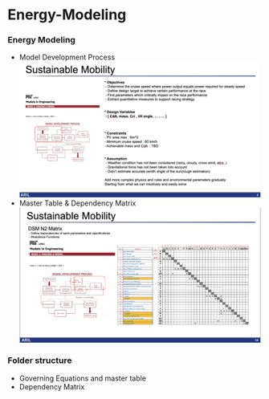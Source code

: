 # Energy-Modeling
### Energy Modeling
 - Model Development Process
![alt text](MDP.png)
 - Master Table & Dependency Matrix
 ![alt text](MasterTable.png)

 ### Folder structure
  - Governing Equations and master table
  - Dependency Matrix